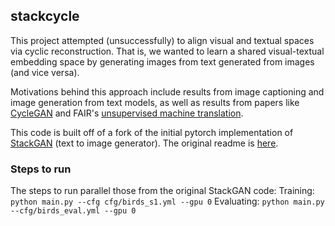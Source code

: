 ## stackcycle

This project attempted (unsuccessfully) to align visual and textual spaces via cyclic reconstruction. That is, we wanted to learn a shared visual-textual embedding space by generating images from text generated from images (and vice versa). 

Motivations behind this approach include results from image captioning and image generation from text models, as well as results from papers like [CycleGAN](https://github.com/junyanz/CycleGAN) and FAIR's [unsupervised machine translation](https://arxiv.org/abs/1711.00043). 

This code is built off of a fork of the initial pytorch implementation of [StackGAN](https://github.com/hanzhanggit/StackGAN-Pytorch) (text to image generator). The original readme is [here](README_stackgan.md).

### Steps to run

The steps to run parallel those from the original StackGAN code:
Training: `python main.py --cfg cfg/birds_s1.yml --gpu 0`
Evaluating: `python main.py --cfg/birds_eval.yml --gpu 0`




